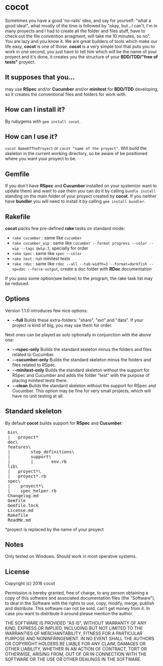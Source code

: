 cocot
=====

 Sometimes you have a good 'no-rails' idea, and say for yourself: "what a good idea!", what mostly of the time is followed by "okay, but...I can't, I'm in many proyects and I had to create all the folder and files stuff, have to check out the file convention arragment, will take me 10 minutes, so no". You are lazy and you know it. We are great builders of tools which make our life easy, **cocot** is one of those. **cocot** is a very simple tool that puts you to work in one second, you just have to tell him which will be the name of your proyect and it's done, it creates you the structure of your **BDD/TDD/"free of tests"** proyect.

It supposes that you...
-----------------------

 may use **RSpec** and/or **Cucumber** and/or **minitest** for **BDD/TDD** developing, so it creates the conventional files and folders for work with.

How can I install it?
-----------------

 By rubygems with `gem install cocot`.

How can I use it?
-----------------

 `cocot NameOfTheProyect` or `cocot "name of the proyect"`. Will build the skeleton in the current working directory, so be aware of be positioned where you want your proyect to be.

Gemfile
-------

  If you don't have **RSpec** and **Cucumber** installed on your system(or want to update them) and want to use them you can do it by calling `bundle install` standing on the main folder of your proyect created by **cocot**. If you neither have **bundler** you will need to install it by calling `gem install bundler`.

Rakefile
--------

**cocot** packs few pre-defined **rake** tasks on standard mode:

* `rake cucumber` : same like `cucumber`
* `rake cucumber_wip` : same like `cucumber --format progress --color --wip --tags @wip:3`, specially for order
* `rake spec` : same like `spec --color`
* `rake test` : run minitest tests
* `rake rdoc` : same like `rdoc --all --tab-width=1 --format=darkfish --op=doc --force-output`, create a doc folder with **RDoc** documentation

If you pass some option(see below) to the program, the rake task list may be reduced.

Options
-------

Version 1.1.0 introduces few nice options:

* **--full** Builds these extra-folders: "share", "ext" and "data". If your project is kind of big, you may use them for order.

Next ones can be played as solo optionally in conjunction with the above one:

* **--rspec-only** Builds the standard skeleton minus the folders and files related to Cucumber.
* **--cucumber-only** Builds the standard skeleton minus the folders and files related to RSpec.
* **--minitest-only** Builds the standard skeleton without the support for RSpec and Cucumber and adds the folder "test" with the purpose of placing minitest tests there.
* **--clean** Builds the standard skeleton without the support for RSpec and Cucumber. This option may be fine for very small projects, which will have no unit testing at all.

Standard skeleton
-----------------

 By default **cocot** builds support for **RSpec** and **Cucumber**:

<pre>
 bin\
 |   proyect*
 doc\
 features\
 |        step_definitions\
 |        support\
 |        |       env.rb
 lib\
 |   proyect*\
 |   proyect*.rb
 spec\
 |    proyect*\
 |    spec_helper.rb
 Changelog.md
 Gemfile
 Gemfile.lock
 License.md
 Rakefile
 ReadMe.md
</pre>

 *proyect is replaced by the name of your proyect


Notes
-----

 Only tested on Windows. Should work in most operative systems.

License
-------

Copyright (c) 2016 cocot

 Permission is hereby granted, free of charge, to any person obtaining a copy of
this software and associated documentation files (the "Software"), to deal in
the Software with the rights to use, copy, modify, merge, publish and distribute.
 This software can not be sold, can't get money from it. In case you want to 
distribute it around please mention the author.

 THE SOFTWARE IS PROVIDED "AS IS", WITHOUT WARRANTY OF ANY KIND, EXPRESS OR
IMPLIED, INCLUDING BUT NOT LIMITED TO THE WARRANTIES OF MERCHANTABILITY, FITNESS
FOR A PARTICULAR PURPOSE AND NONINFRINGEMENT. IN NO EVENT SHALL THE AUTHORS OR
COPYRIGHT HOLDERS BE LIABLE FOR ANY CLAIM, DAMAGES OR OTHER LIABILITY, WHETHER
IN AN ACTION OF CONTRACT, TORT OR OTHERWISE, ARISING FROM, OUT OF OR IN
CONNECTION WITH THE SOFTWARE OR THE USE OR OTHER DEALINGS IN THE SOFTWARE.
